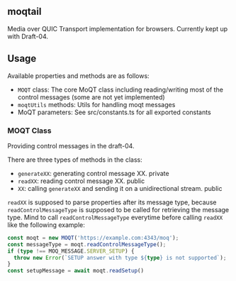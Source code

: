 ## moqtail
<!-- ![NPM Version](https://img.shields.io/npm/v/moqtail) -->

Media over QUIC Transport implementation for browsers. Currently kept up with Draft-04.

## Usage
Available properties and methods are as follows:
- `MOQT` class: The core MoQT class including reading/writing most of the control messages (some are not yet implemented)
- `moqtUtils` methods: Utils for handling moqt messages
- MoQT parameters: See src/constants.ts for all exported constants

### MOQT Class
Providing control messages in the draft-04.

There are three types of methods in the class:
- `generateXX`: generating control message XX. private
- `readXX`: reading control message XX. public
- `XX`: calling `generateXX` and sending it on a unidirectional stream. public

`readXX` is supposed to parse properties after its message type, because `readControlMessageType` is supposed to be called for retrieving the message type. Mind to call `readControlMessageType` everytime before calling `readXX` like the following example:
```ts
const moqt = new MOQT('https://example.com:4343/moq');
const messageType = moqt.readControlMessageType();
if (type !== MOQ_MESSAGE.SERVER_SETUP) {
  throw new Error(`SETUP answer with type ${type} is not supported`);
}
const setupMessage = await moqt.readSetup()
```
